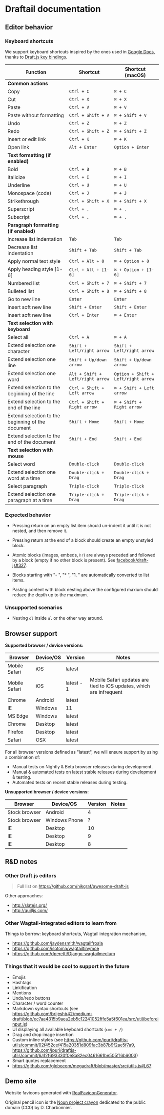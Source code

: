 Draftail documentation
======================

## Editor behavior

### Keyboard shortcuts

We support keyboard shortcuts inspired by the ones used in [Google Docs](https://support.google.com/docs/answer/179738), thanks to [Draft.js key bindings](https://facebook.github.io/draft-js/docs/advanced-topics-key-bindings.html).

| Function | Shortcut | Shortcut (macOS) |
|----------|----------|------------------|
| **Common actions** |||
| Copy | `Ctrl + C` | `⌘ + C` |
| Cut | `Ctrl + X` | `⌘ + X` |
| Paste | `Ctrl + V` | `⌘ + V` |
| Paste without formatting | `Ctrl + Shift + V` | `⌘ + Shift + V` |
| Undo | `Ctrl + Z` | `⌘ + Z` |
| Redo | `Ctrl + Shift + Z` | `⌘ + Shift + Z` |
| Insert or edit link | `Ctrl + K` | `⌘ + K` |
| Open link | `Alt + Enter` | `Option + Enter` |
| **Text formatting (if enabled)** |||
| Bold | `Ctrl + B` | `⌘ + B` |
| Italicize | `Ctrl + I` | `⌘ + I` |
| Underline | `Ctrl + U` | `⌘ + U` |
| Monospace (code) | `Ctrl + J` | `⌘ + J` |
| Strikethrough | `Ctrl + Shift + X` | `⌘ + Shift + X` |
| Superscript | `Ctrl + .` | `⌘ + .` |
| Subscript | `Ctrl + ,` | `⌘ + ,` |
| **Paragraph formatting (if enabled)** |||
| Increase list indentation | `Tab` | `Tab` |
| Decrease list indentation | `Shift + Tab` | `Shift + Tab` |
| Apply normal text style | `Ctrl + Alt + 0` | `⌘ + Option + 0` |
| Apply heading style [1-6] | `Ctrl + Alt + [1-6]` | `⌘ + Option + [1-6]` |
| Numbered list | `Ctrl + Shift + 7` | `⌘ + Shift + 7` |
| Bulleted list | `Ctrl + Shift + 8` | `⌘ + Shift + 8` |
| Go to new line | `Enter` | `Enter` |
| Insert soft new line | `Shift + Enter` | `Shift + Enter` |
| Insert soft new line | `Ctrl + Enter` | `⌘ + Enter` |
| **Text selection with keyboard** |||
| Select all | `Ctrl + A` | `⌘ + A` |
| Extend selection one character | `Shift + Left/right arrow` | `Shift + Left/right arrow` |
| Extend selection one line | `Shift + Up/down arrow` | `Shift + Up/down arrow` |
| Extend selection one word | `Alt + Shift + Left/right arrow` | `Option + Shift + Left/right arrow` |
| Extend selection to the beginning of the line | `Ctrl + Shift + Left arrow` | `⌘ + Shift + Left arrow` |
| Extend selection to the end of the line | `Ctrl + Shift + Right arrow` | `⌘ + Shift + Right arrow` |
| Extend selection to the beginning of the document | `Shift + Home` | `Shift + Home` |
| Extend selection to the end of the document | `Shift + End` | `Shift + End` |
| **Text selection with mouse** |||
| Select word | `Double-click` | `Double-click` |
| Extend selection one word at a time | `Double-click + Drag` | `Double-click + Drag` |
| Select paragraph | `Triple-click` | `Triple-click` |
| Extend selection one paragraph at a time | `Triple-click + Drag` | `Triple-click + Drag` |

### Expected behavior

- Pressing return on an empty list item should un-indent it until it is not nested, and then remove it.
- Pressing return at the end of a block should create an empty unstyled block.
- Atomic blocks (images, embeds, `hr`) are always preceded and followed by a block (empty if no other block is present). See [facebook/draft-js#327](https://github.com/facebook/draft-js/issues/327).
- Blocks starting with "- ", "* ", "1. " are automatically converted to list items.


- Pasting content with block nesting above the configured maxium should reduce the depth up to the maximum.

### Unsupported scenarios

- Nesting `ol` inside `ul` or the other way around.

## Browser support

**Supported browser / device versions:**

| Browser | Device/OS | Version | Notes |
|---------|-----------|---------|-------|
| Mobile Safari | iOS | latest ||
| Mobile Safari | iOS | latest - 1 | Mobile Safari updates are tied to iOS updates, which are infrequent |
| Chrome | Android | latest ||
| IE | Windows | 11 ||
| MS Edge | Windows | latest ||
| Chrome | Desktop | latest ||
| Firefox | Desktop | latest ||
| Safari | OSX | latest ||

For all browser versions defined as "latest", we will ensure support by using a combination of:

- Manual tests on Nightly & Beta browser releases during development.
- Manual & automated tests on latest stable releases during development & testing.
- Automated tests on recent stable releases during testing.

**Unsupported browser / device versions:**

| Browser | Device/OS | Version | Notes |
|---------|-----------|---------|-------|
| Stock browser | Android | 4 |  |
| Stock browser | Windows Phone | ? |  |
| IE | Desktop | 10 |  |
| IE | Desktop | 9 |  |
| IE | Desktop | 8 |  |

## R&D notes

### Other Draft.js editors

> Full list on https://github.com/nikgraf/awesome-draft-js

Other approaches:

- http://slatejs.org/
- http://quilljs.com/

### Other Wagtail-integrated editors to learn from

Things to borrow: keyboard shortcuts, Wagtail integration mechanism,

- https://github.com/jaydensmith/wagtailfroala
- https://github.com/isotoma/wagtailtinymce
- https://github.com/dperetti/Django-wagtailmedium

### Things that it would be cool to support in the future

- Emojis
- Hashtags
- Linkification
- Mentions
- Undo/redo buttons
- Character / word counter
- Markdown syntax shortcuts (see https://github.com/brijeshb42/medium-draft/blob/ec7aa4315b9aea2eb5c12241052fffe5a5f601ea/src/util/beforeinput.js)
- UI displaying all available keyboard shortcuts (`cmd + /`)
- Drag and drop image insertion
- Custom inline styles (see https://github.com/jpuri/draftjs-utils/commit/02f452cef415a20351d809fac3b87b9f2ae5f7a9, https://github.com/jpuri/draftjs-utils/commit/6a12f693330f0e8a82ec0461661be505f16b6003)
- Smart quotes replacement
- https://github.com/globocom/megadraft/blob/master/src/utils.js#L67

## Demo site

Website favicons generated with [RealFaviconGenerator](https://realfavicongenerator.net/).

Original pencil icon is the [Noun project crayon](https://commons.wikimedia.org/wiki/File:Noun_project_-_crayon.svg) dedicated to the public domain (CC0) by D. Charbonnier.
